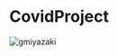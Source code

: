 # CovidProject
![gmiyazaki](https://user-images.githubusercontent.com/126265295/232298115-afbba071-d6ca-44e6-80be-8cc7a2eca215.jpg)
